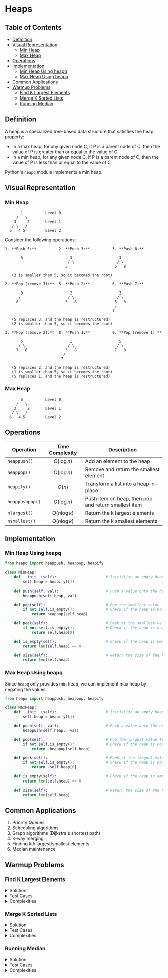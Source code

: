 <h1> Heaps </h1>
<h2> Table of Contents </h2>

- [Definition](#definition)
- [Visual Representation](#visual-representation)
  - [Min Heap](#min-heap)
  - [Max Heap](#max-heap)
- [Operations](#operations)
- [Implementation](#implementation)
  - [Min Heap Using heapq](#min-heap-using-heapq)
  - [Max Heap Using heapq](#max-heap-using-heapq)
- [Common Applications](#common-applications)
- [Warmup Problems](#warmup-problems)
  - [Find K Largest Elements](#find-k-largest-elements)
  - [Merge K Sorted Lists](#merge-k-sorted-lists)
  - [Running Median](#running-median)

## Definition

A heap is a specialized tree-based data structure that satisfies the heap property:

- In a max heap, for any given node C, if P is a parent node of C, then the value of P is greater than or equal to the value of C
- In a min heap, for any given node C, if P is a parent node of C, then the value of P is less than or equal to the value of C

Python's `heapq` module implements a min heap.

## Visual Representation

### Min Heap

```
       1          Level 0
     /   \
    3     2       Level 1
   / \   /
  6   4 5         Level 2
```

Consider the following operations:

```
1. **Push 5:**          2. **Push 3:**          3. **Push 8:**

       5                     3                     3
                            / \                   / \
                           5                     5   8

   (3 is smaller than 5, so it becomes the root)

2. **Pop (remove 3):**  5. **Push 2:**          6. **Push 7:**

       5                     2                     2
      /                     / \                   / \
     8                     5   8                 5   8
                                                 /
                                                7

   (5 replaces 3, and the heap is restructured)
   (2 is smaller than 5, so it becomes the root)

3. **Pop (remove 2):**  8. **Push 1:**          9. **Pop (remove 1):**

       5                     1                     5
      / \                   / \                   / \
     7   8                 5   8                 7   8
                          /
                         7

   (5 replaces 2, and the heap is restructured)
   (1 is smaller than 5, so it becomes the root)
   (5 replaces 1, and the heap is restructured)
```

### Max Heap

```
       5          Level 0
     /   \
    3     2       Level 1
   / \   /
  6   4 5         Level 2
```

## Operations

| Operation       | Time Complexity | Description                                          |
| --------------- | :-------------: | ---------------------------------------------------- |
| `heappush()`    |   $O(\log n)$   | Add an element to the heap                           |
| `heappop()`     |   $O(\log n)$   | Remove and return the smallest element               |
| `heapify()`     |     $O(n)$      | Transform a list into a heap in-place                |
| `heappushpop()` |   $O(\log n)$   | Push item on heap, then pop and return smallest item |
| `nlargest()`    |  $O(n \log k)$  | Return the k largest elements                        |
| `nsmallest()`   |  $O(n \log k)$  | Return the k smallest elements                       |

## Implementation

### Min Heap Using heapq

```python
from heapq import heappush, heappop, heapify

class MinHeap:
    def __init__(self):                      # Initialize an empty heap
        self.heap = heapify([])

    def push(self, val):                     # Push a value onto the heap
        heappush(self.heap, val)

    def pop(self):                           # Pop the smallest value from the heap
        if not self.is_empty():              # Check if the heap is not empty
            return heappop(self.heap)

    def peek(self):                          # Peek at the smallest value without popping it
        if not self.is_empty():              # Check if the heap is not empty
            return self.heap[0]

    def is_empty(self):                      # Check if the heap is empty
        return len(self.heap) == 0

    def size(self):                          # Return the size of the heap
        return len(self.heap)
```

### Max Heap Using heapq

Since `heapq` only provides min heap, we can implement max heap by negating the values:

```python
from heapq import heappush, heappop, heapify

class MaxHeap:
    def __init__(self):                      # Initialize an empty heap
        self.heap = heapify([])

    def push(self, val):                     # Push a value onto the heap (negated)
        heappush(self.heap, -val)

    def pop(self):                           # Pop the largest value from the heap
        if not self.is_empty():              # Check if the heap is not empty
            return -heappop(self.heap)

    def peek(self):                          # Peek at the largest value without popping it
        if not self.is_empty():              # Check if the heap is not empty
            return -self.heap[0]

    def is_empty(self):                      # Check if the heap is empty
        return len(self.heap) == 0

    def size(self):                          # Return the size of the heap
        return len(self.heap)
```

## Common Applications

1. Priority Queues
2. Scheduling algorithms
3. Graph algorithms (Dijkstra's shortest path)
4. K-way merging
5. Finding kth largest/smallest elements
6. Median maintenance

## Warmup Problems

### Find K Largest Elements

<details>
<summary>Solution</summary>

```python
from heapq import nlargest

def find_k_largest(nums, k):
    return nlargest(k, nums)

# Alternative implementation using min heap
def find_k_largest_heap(nums, k):
    heap = []
    for num in nums:
        heappush(heap, num)
        if len(heap) > k:
            heappop(heap)
    return sorted(heap, reverse=True)
```

</details>

<details>
<summary>Test Cases</summary>

```python
def test_k_largest():
    # Test case 1: Basic case
    assert find_k_largest([3,1,4,1,5,9,2,6,5], 3) == [9,6,5]

    # Test case 2: K equals array length
    assert find_k_largest([1,2,3,4,5], 5) == [5,4,3,2,1]

    # Test case 3: K equals 1
    assert find_k_largest([1,2,3,4,5], 1) == [5]

    # Test case 4: Array with duplicates
    assert find_k_largest([5,5,5,5], 2) == [5,5]
```

</details>

<details>
<summary>Complexities</summary>

- Time complexity: $O(n \log k)$
- Space complexity: $O(k)$
</details>

### Merge K Sorted Lists

<details>
<summary>Solution</summary>

```python
from heapq import heappush, heappop

def merge_k_sorted_lists(lists):
    heap = []
    result = []

    # Add first element from each list
    for i, lst in enumerate(lists):
        if lst:
            heappush(heap, (lst[0], i, 0))

    while heap:
        val, list_idx, elem_idx = heappop(heap)
        result.append(val)

        # If there are more elements in this list, add the next one
        if elem_idx + 1 < len(lists[list_idx]):
            next_elem = lists[list_idx][elem_idx + 1]
            heappush(heap, (next_elem, list_idx, elem_idx + 1))

    return result
```

</details>

<details>
<summary>Test Cases</summary>

```python
def test_merge_k_sorted():
    # Test case 1: Basic case
    lists = [[1,4,5],[1,3,4],[2,6]]
    assert merge_k_sorted_lists(lists) == [1,1,2,3,4,4,5,6]

    # Test case 2: Empty lists
    assert merge_k_sorted_lists([]) == []

    # Test case 3: Single list
    assert merge_k_sorted_lists([[1,2,3]]) == [1,2,3]

    # Test case 4: Lists with duplicates
    lists = [[1,1,1],[1,1,1]]
    assert merge_k_sorted_lists(lists) == [1,1,1,1,1,1]
```

</details>

<details>
<summary>Complexities</summary>

- Time complexity: $O(N \log k)$ where N is total number of elements and k is number of lists.
- Space complexity: $O(k)$ for the heap.
</details>

### Running Median

<details>
<summary>Solution</summary>

```python
from heapq import heappush, heappop

class MedianFinder:
    def __init__(self):
        self.small = []  # max heap for smaller half
        self.large = []  # min heap for larger half

    def addNum(self, num):
        # Push to appropriate heap
        if len(self.small) == len(self.large):
            heappush(self.large, -heappushpop(self.small, -num))
        else:
            heappush(self.small, -heappushpop(self.large, num))

    def findMedian(self):
        if len(self.small) == len(self.large):
            return (self.large[0] - self.small[0]) / 2.0
        return float(self.large[0])
```

</details>

<details>
<summary>Test Cases</summary>

```python
def test_median_finder():
    mf = MedianFinder()

    # Test case 1: Single number
    mf.addNum(1)
    assert mf.findMedian() == 1.0

    # Test case 2: Even number of elements
    mf.addNum(2)
    assert mf.findMedian() == 1.5

    # Test case 3: Odd number of elements
    mf.addNum(3)
    assert mf.findMedian() == 2.0

    # Test case 4: Multiple elements
    mf = MedianFinder()
    nums = [6,10,2,6,5,0,6,3,1,0,0]
    for num in nums:
        mf.addNum(num)
    assert mf.findMedian() == 3.0
```

</details>

<details>
<summary>Complexities</summary>

- Time complexity:
  - addNum: $O(\log n)$
  - findMedian: $O(1)$
- Space complexity: $O(n)$

</details>
